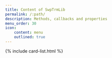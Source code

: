 ```yaml
---
title: Content of SwpTrmLib
permalink: /:path/
description: Methods, callbacks and properties
menu_order: 30
icon:
    content: menu
    outlined: true
---
```

{% include card-list.html %}
